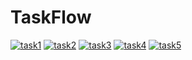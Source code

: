# TaskFlow

<a href="https://ibb.co/bMtSrdTL"><img src="https://i.ibb.co/4nk6jNzM/task1.jpg" alt="task1" border="0"></a>
<a href="https://ibb.co/7xr9qF1q"><img src="https://i.ibb.co/spsBZrVZ/task2.jpg" alt="task2" border="0"></a>
<a href="https://ibb.co/XnpqXbx"><img src="https://i.ibb.co/Mzpmnsk/task3.jpg" alt="task3" border="0"></a>
<a href="https://ibb.co/7trQKZQ6"><img src="https://i.ibb.co/HTGCqbCk/task4.jpg" alt="task4" border="0"></a>
<a href="https://ibb.co/tTBzqtT4"><img src="https://i.ibb.co/67Y8Hx7m/task5.jpg" alt="task5" border="0"></a>

